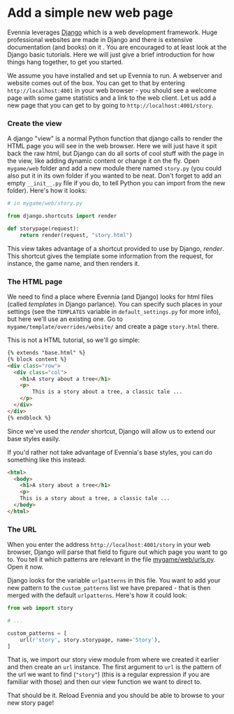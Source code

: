 # Add a simple new web page


Evennia leverages [Django](https://docs.djangoproject.com) which is a web development framework.
Huge professional websites are made in Django and there is extensive documentation (and books) on it
. You are encouraged to at least look at the Django basic tutorials. Here we will just give a brief
introduction for how things hang together, to get you started.

We assume you have installed and set up Evennia to run. A webserver and website comes out of the
box. You can get to that by entering `http://localhost:4001` in your web browser - you should see a
welcome page with some game statistics and a link to the web client. Let us add a new page that you
can get to by going to `http://localhost:4001/story`.

### Create the view

A django "view" is a normal Python function that django calls to render the HTML page you will see
in the web browser. Here we will just have it spit back the raw html, but Django can do all sorts of
cool stuff with the page in the view, like adding dynamic content or change it on the fly. Open
`mygame/web` folder and add a new module there named `story.py` (you could also put it in its own
folder if you wanted to be neat. Don't forget to add an empty `__init__.py` file if you do, to tell
Python you can import from the new folder). Here's how it looks:

```python
# in mygame/web/story.py

from django.shortcuts import render

def storypage(request):
    return render(request, "story.html")
```

This view takes advantage of a shortcut provided to use by Django, _render_. This shortcut gives the
template some information from the request, for instance, the game name, and then renders it.

### The HTML page

We need to find a place where Evennia (and Django) looks for html files (called *templates* in
Django parlance). You can specify such places in your settings (see the `TEMPLATES` variable in
`default_settings.py` for more info), but here we'll use an existing one. Go to
`mygame/template/overrides/website/` and create a page `story.html` there.

This is not a HTML tutorial, so we'll go simple:

```html
{% extends "base.html" %}
{% block content %}
<div class="row">
  <div class="col">
    <h1>A story about a tree</h1>
    <p>
        This is a story about a tree, a classic tale ...
    </p>
  </div>
</div>
{% endblock %}
```

Since we've used the _render_ shortcut, Django will allow us to extend our base styles easily.

If you'd rather not take advantage of Evennia's base styles, you can do something like this instead:

```html
<html>
  <body>
    <h1>A story about a tree</h1>
    <p>
    This is a story about a tree, a classic tale ...
  </body>
</html>
```


### The URL

When you enter the address `http://localhost:4001/story` in your web browser, Django will parse that
field to figure out which page you want to go to. You tell it which patterns are relevant in the
file
[mygame/web/urls.py](https://github.com/evennia/evennia/blob/master/evennia/game_template/web/urls.py).
Open it now.

Django looks for the variable `urlpatterns` in this file. You want to add your new pattern to the
`custom_patterns` list we have prepared - that is then merged with the default `urlpatterns`. Here's
how it could look:

```python
from web import story

# ...

custom_patterns = [
    url(r'story', story.storypage, name='Story'),
]
```

That is, we import our story view module from where we created it earlier and then create an `url`
instance. The first argument to `url` is the pattern of the url we want to find (`"story"`) (this is
a regular expression if you are familiar with those) and then our view function we want to direct
to.

That should be it. Reload Evennia and you should be able to browse to your new story page!
